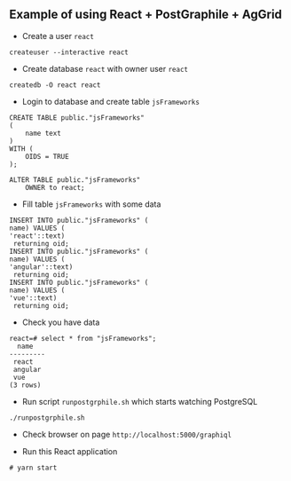 ## Example of using React + PostGraphile + AgGrid

* Create a user `react`

```
createuser --interactive react
```

* Create database `react` with owner user `react`

```
createdb -O react react
```

* Login to database and create table `jsFrameworks`

```
CREATE TABLE public."jsFrameworks"
(
    name text
)
WITH (
    OIDS = TRUE
);

ALTER TABLE public."jsFrameworks"
    OWNER to react;
```

* Fill table `jsFrameworks` with some data

```
INSERT INTO public."jsFrameworks" (
name) VALUES (
'react'::text)
 returning oid;
INSERT INTO public."jsFrameworks" (
name) VALUES (
'angular'::text)
 returning oid;
INSERT INTO public."jsFrameworks" (
name) VALUES (
'vue'::text)
 returning oid;
```

* Check you have data

```
react=# select * from "jsFrameworks";
  name   
---------
 react
 angular
 vue
(3 rows)
```

* Run script `runpostgrphile.sh` which starts watching PostgreSQL

```
./runpostgrphile.sh
```

* Check browser on page `http://localhost:5000/graphiql`

* Run this React application

```
# yarn start
```

